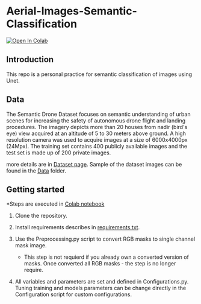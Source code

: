 # Aerial-Images-Semantic-Classification

<p>
  <a href="https://colab.research.google.com/drive/1Ulv57Z-VsE_G5drH7aj473uRGyBFWCuk?usp=sharing">
    <img src="https://colab.research.google.com/assets/colab-badge.svg" alt="Open In Colab"/>
  </a>
</p>



## Introduction
This repo is a personal practice for semantic classification of images using Unet.


## Data
The Semantic Drone Dataset focuses on semantic understanding of urban scenes for increasing the safety of autonomous drone flight and landing procedures. The imagery depicts  more than 20 houses from nadir (bird's eye) view acquired at an altitude of 5 to 30 meters above ground. A high resolution camera was used to acquire images at a size of 6000x4000px (24Mpx). The training set contains 400 publicly available images and the test set is made up of 200 private images.

more details are in [Dataset page](https://www.tugraz.at/institute/icg/research/team-fraundorfer/software-media/dronedataset).
Sample of the dataset images can be found in the [Data](https://github.com/OfirMazor/Aerial-Images-Semantic-Classification/blob/main/Data/) folder.



## Getting started
*Steps are executed in [Colab notebook](https://colab.research.google.com/drive/1Ulv57Z-VsE_G5drH7aj473uRGyBFWCuk?usp=sharing)

1) Clone the repository.

2) Install requirements describes in [requirements.txt](https://github.com/OfirMazor/Aerial-Images-Semantic-Classification/blob/main/requirements.txt).

3) Use the Preprocessing.py script to convert RGB masks to single channel mask image.
   * This step is not requierd if you already own a converted version of masks. Once converted all RGB masks - the step is no longer require.

4) All variables and parameters are set and defined in Configurations.py. 
   Tuning training and models parameters can be change directly in the Configuration script for custom configurations.
